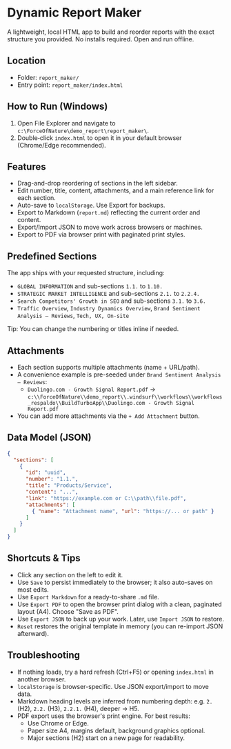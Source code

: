 # Dynamic Report Maker

A lightweight, local HTML app to build and reorder reports with the exact structure you provided. No installs required. Open and run offline.

## Location
- Folder: `report_maker/`
- Entry point: `report_maker/index.html`

## How to Run (Windows)
1. Open File Explorer and navigate to `c:\ForceOfNature\demo_report\report_maker\`.
2. Double‑click `index.html` to open it in your default browser (Chrome/Edge recommended).

## Features
- Drag-and-drop reordering of sections in the left sidebar.
- Edit number, title, content, attachments, and a main reference link for each section.
- Auto-save to `localStorage`. Use Export for backups.
- Export to Markdown (`report.md`) reflecting the current order and content.
- Export/Import JSON to move work across browsers or machines.
- Export to PDF via browser print with paginated print styles.

## Predefined Sections
The app ships with your requested structure, including:
- `GLOBAL INFORMATION` and sub-sections `1.1.` to `1.10.`
- `STRATEGIC MARKET INTELLIGENCE` and sub-sections `2.1.` to `2.2.4.`
- `Search Competitors' Growth in SEO` and sub-sections `3.1.` to `3.6.`
- `Traffic Overview`, `Industry Dynamics Overview`, `Brand Sentiment Analysis – Reviews`, `Tech, UX, On-site`

Tip: You can change the numbering or titles inline if needed.

## Attachments
- Each section supports multiple attachments (name + URL/path).
- A convenience example is pre-seeded under `Brand Sentiment Analysis – Reviews`:
  - `Duolingo.com - Growth Signal Report.pdf` → `c:\\ForceOfNature\\demo_report\\.windsurf\\workflows\\workflows_respaldo\\BuildTurboApp\\Duolingo.com - Growth Signal Report.pdf`
- You can add more attachments via the `+ Add Attachment` button.

## Data Model (JSON)
```json
{
  "sections": [
    {
      "id": "uuid",
      "number": "1.1.",
      "title": "Products/Service",
      "content": "...",
      "link": "https://example.com or C:\\path\\file.pdf",
      "attachments": [
        { "name": "Attachment name", "url": "https://... or path" }
      ]
    }
  ]
}
```

## Shortcuts & Tips
- Click any section on the left to edit it.
- Use `Save` to persist immediately to the browser; it also auto-saves on most edits.
- Use `Export Markdown` for a ready-to-share `.md` file.
- Use `Export PDF` to open the browser print dialog with a clean, paginated layout (A4). Choose "Save as PDF".
- Use `Export JSON` to back up your work. Later, use `Import JSON` to restore.
- `Reset` restores the original template in memory (you can re-import JSON afterward).

## Troubleshooting
- If nothing loads, try a hard refresh (Ctrl+F5) or opening `index.html` in another browser.
- `localStorage` is browser-specific. Use JSON export/import to move data.
- Markdown heading levels are inferred from numbering depth: e.g. `2.` (H2), `2.2.` (H3), `2.2.1.` (H4), deeper → H5.
- PDF export uses the browser's print engine. For best results:
  - Use Chrome or Edge.
  - Paper size A4, margins default, background graphics optional.
  - Major sections (H2) start on a new page for readability.
